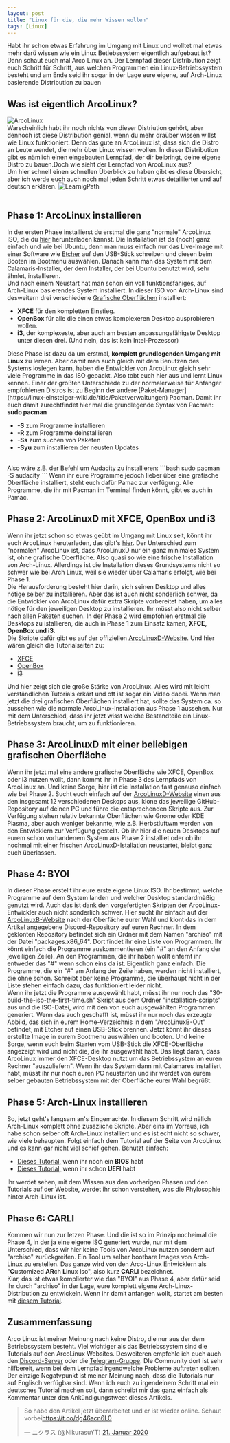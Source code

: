 ```yaml
---
layout: post
title: "Linux für die, die mehr Wissen wollen"
tags: [Linux]
---
```


Habt ihr schon etwas Erfahrung im Umgang mit Linux und wolltet mal etwas mehr dar&uuml; wissen wie ein Linux Betiebssystem eigentlich aufgebaut ist? Dann schaut euch mal Arco Linux an. Der Lernpfad dieser Distribution zeigt euch Schritt f&uuml;r Schritt, aus welchen Programmen ein Linux-Betriebssystem besteht und am Ende seid ihr sogar in der Lage eure eigene, auf Arch-Linux basierende Distribution zu bauen<!--more-->

## Was ist eigentlich ArcoLinux?
![ArcoLinux](/assets/img/blog/Jan2020/arcolinux-one-liner.jpg)<br>
Warscheinlich habt ihr noch nichts von dieser Distriution gehört, aber dennoch ist diese Distribution genial, wenn du mehr dra&uuml;ber wissen willst wie Linux funktioniert. Denn das gute an ArcoLinux ist, dass sich die Distro an Leute wendet, die mehr &uuml;ber Linux wissen wollen. In dieser Distribution gibt es nämlich einen eingebauten Lernpfad, der dir beibringt, deine eigene Distro zu bauen.Doch wie sieht der Lernpfad von ArcoLinux aus?<br>
Um hier schnell einen schnellen Überblick zu haben gibt es diese Übersicht, aber ich werde euch auch noch mal jeden Schritt etwas detaillierter und auf deutsch erkl&auml;ren.
![LearnigPath](/assets/img/blog/Jan2020/ArcoLinux-learning-path.png)<br><br>

## Phase 1: ArcoLinux installieren

In der ersten Phase installierst du erstmal die ganz "normale" ArcoLinux ISO, die du [hier](https://sourceforge.net/projects/arcolinux/files/ArcoLinux/) herunterladen kannst. Die Installation ist da (noch) ganz einfach und wie bei Ubuntu, denn man muss einfach nur das Live-Image mit einer Software wie [Etcher](https://www.balena.io/etcher/) auf den USB-Stick schreiben und diesen beim Booten im Bootmenu auswählen. Danach kann man das System mit dem Calamaris-Installer, der dem Installer, der bei Ubuntu benutzt wird, sehr &auml;hnlet, installieren.<br>
Und nach einem Neustart hat man schon ein voll funktionsfähiges, auf Arch-Linux basierendes System installiert. In dieser ISO von Arch-Linux sind desweitern drei verschiedene [Grafische Oberfl&auml;chen](https://linux-einsteiger-wiki.de/title/Grafische_Oberflächen) installiert:
<ul>
    <li><b>XFCE</b> f&uuml;r den kompletten Einstieg.</li>
    <li><b>OpenBox</b> f&uuml;r alle die einen etwas komplexeren Desktop ausprobieren wollen.</li>
    <li><b>i3</b>, der komplexeste, aber auch am besten anpassungsfähigste Desktop unter diesen drei. (Und nein, das ist kein Intel-Prozessor)</li>
</ul>
Diese Phase ist dazu da um erstmal, <b>komplett grundlegenden Umgang mit Linux</b> zu lernen. Aber damit man auch gleich mit dem Benutzen des Systems loslegen kann, haben die Entwickler von ArcoLinux gleich sehr viele Programme in das ISO gepackt. Also tobt euch hier aus und lernt Linux kennen. Einer der gr&ouml;&szlig;ten Unterschiede zu der normalerweise für Anf&auml;nger empfohlenen Distros ist zu Beginn der andere [Paket-Manager](https://linux-einsteiger-wiki.de/title/Paketverwaltungen) Pacman. Damit ihr euch damit zurechtfindet hier mal die grundlegende Syntax von Pacman:<br>
<b>sudo pacman</b>
<ul>
    <li><b>-S</b> zum Programme installieren</li>
    <li><b>-R</b> zum Programme deinstallieren</li>
    <li><b>-Ss</b> zum suchen von Paketen</li>
    <li><b>-Syu</b> zum installieren der neusten Updates</li>
</ul><br>
Also w&auml;re z.B. der Befehl um Audacity zu installieren:
```bash
    sudo pacman -S audacity
```
Wenn ihr eure Programme jedoch lieber &uuml;ber eine grafische Oberfläche installiert, steht euch dafür Pamac zur verf&uuml;gung. Alle Programme, die ihr mit Pacman im Terminal finden k&ouml;nnt, gibt es auch in Pamac.

## Phase 2: ArcoLinuxD mit XFCE, OpenBox und i3
Wenn ihr jetzt schon so etwas ge&uuml;bt im Umgang mit Linux seit, könnt ihr euch ArcoLinux heruterladen, das gibt's [hier](https://sourceforge.net/projects/arcolinux/files/ArcoLinuxD/). Der Unterschied zum "normalen" ArcoLinux ist, dass ArcoLinuxD nur ein ganz minimales System ist, ohne grafische Oberfl&auml;che. Also quasi so wie eine frische Installation von Arch-Linux. Allerdings ist die Installation dieses Grundsystems nicht so schwer wie bei Arch Linux, weil sie wieder &uuml;ber Calamaris erfolgt, wie bei Phase 1.<br>
Die Herausforderung besteht hier darin, sich seinen Desktop und alles n&ouml;tige selber zu installieren. Aber das ist auch nicht sonderlich schwer, da die Entwickler von ArcoLinux daf&uuml;r extra Skripte vorbereitet haben, um alles n&ouml;tige für den jeweiligen Desktop zu installieren. Ihr m&uuml;sst also nicht selber nach allen Paketen suchen. In der Phase 2 wird empfohlen erstmal die Desktops zu istallieren, die auch in Phase 1 zum Einsatz kamen, <b>XFCE, OpenBox und i3</b>.<br>
Die Skripte dafür gibt es auf der offiziellen [ArcoLinuxD-Website](https://arcolinuxd.com). Und hier w&auml;ren gleich die Tutorialseiten zu:
<ul>
    <li><a href="https://arcolinuxd.com/1-installation-of-arcolinuxd-xfce/">XFCE</a></li>
    <li><a href="https://arcolinuxd.com/1-installation-of-arcolinuxd-openbox/">OpenBox</a></li>
    <li><a href="https://arcolinuxd.com/1-installation-of-arcolinuxd-i3/">i3</a></li>
</ul>
Und hier zeigt sich die gro&szlig;e Stärke von ArcoLinux. Alles wird mit leicht verst&auml;ndlichen Tutorials erk&auml;rt und oft ist sogar ein Video dabei. Wenn man jetzt die drei grafischen Oberfl&auml;chen installiert hat, sollte das System ca. so aussehen wie die normale ArcoLinux-Installation aus Phase 1 aussehen. Nur mit dem Unterschied, dass ihr jetzt wisst welche Bestandteile ein Linux-Betriebssystem braucht, um zu funktionieren.

## Phase 3: ArcoLinuxD mit einer beliebigen grafischen Oberfl&auml;che
Wenn ihr jetzt mal eine andere grafische Oberfl&auml;che wie XFCE, OpenBox oder i3 nutzen wollt, dann kommt ihr in Phase 3 des Lernpfads von ArcoLinux an. Und keine Sorge, hier ist die Installation fast genauso einfach wie bei Phase 2. Sucht euch einfach auf der [ArcoLinuxD-Website](https://arcolinuxd.com) einen aus den insgesamt 12 verschiedenen Deskops aus, klone das jeweilige GitHub-Repository auf deinen PC und führe die entsprechenden Skripte aus. Zur Verf&uuml;gung stehen relativ bekannte Oberfl&auml;chen wie Gnome oder KDE Plasma, aber auch weniger bekannte, wie z.B. Herbstluftwm werden von den Entwicklern zur Verf&uuml;gung gestellt. Ob ihr hier die neuen Desktops auf eurem schon vorhandenem System aus Phase 2 installiet oder ob ihr nochmal mit einer frischen ArcoLinuxD-Istallation neustartet, bleibt ganz euch &uuml;berlassen.

## Phase 4: BYOI
In dieser Phase erstellt ihr eure erste eigene Linux ISO. Ihr bestimmt, welche Programme auf dem System landen und welcher Desktop standardm&auml;&szlig;ig genutzt wird. Auch das ist dank den vorgefertigten Skripten der ArcoLinux-Entwickler auch nicht sonderlich schwer. Hier sucht ihr einfach auf der [ArcoLinuxB-Website](https://arcolinuxb.com/category/byoi/arcolinuxb-iso/) nach der Oberf&auml;che eurer Wahl und klont das in dem Artikel angegebene Discord-Repository auf euren Rechner. In dem geklonten Repository befindet sich ein Ordner mit dem Namen "archiso" mit der Datei "packages.x86_64". Dort findet ihr eine Liste von Programmen. Ihr könnt einfach die Programme auskommentieren (ein "#" an den Anfang der jeweiligen Zeile). An den Programmen, die ihr haben wollt enfernt ihr entweder das "#" wenn schon eins da ist. Eigentlich ganz einfach. Die Programme, die ein "#" am Anfang der Zeile haben, werden nicht installiert, die ohne schon. Schreibt aber keine Programme, die &uuml;berhaupt nicht in der Liste stehen einfach dazu, das funktioniert leider nicht.<br>
Wenn ihr jetzt die Programme ausgew&auml;hlt habt, müsst ihr nur noch das "30-build-the-iso-the-first-time.sh" Skript aus dem Ordner "installation-scripts" aus und die ISO-Datei, wird mit den von euch ausgew&auml;hlten Programmen generiert. Wenn das auch geschafft ist, m&uuml;sst ihr nur noch das erzeugte Abbild, das sich in eurem Home-Verzeichnis in dem "ArcoLinuxB-Out" befindet, mit Etcher auf einen USB-Stick brennen. Jetzt k&ouml;nnt ihr dieses erstellte Image in eurem Bootmenu ausw&auml;hlen und booten. Und keine Sorge, wenn euch beim Starten vom USB-Stick die XFCE-Oberfl&auml;che angezeigt wird und nicht die, die ihr ausgew&auml;hlt habt. Das liegt daran, dass ArcoLinux immer den XFCE-Desktop nutzt um das Betriebssystem an euren Rechner "auszuliefern". Wenn ihr das System dann mit Calamares installiert habt, m&uuml;sst ihr nur noch euren PC neustarten und ihr werdet von eurem selber gebauten Betriebssystem mit der Oberfl&auml;che eurer Wahl begr&uuml;&szlig;t.

## Phase 5: Arch-Linux installieren
So, jetzt geht's langsam an's Eingemachte. In diesem Schritt wird n&auml;lich Arch-Linux komplett ohne zus&auml;zliche Skripte. Aber eins im Vorraus, ich habe schon selber oft Arch-Linux installiert und es ist echt nicht so schwer, wie viele behaupten. Folgt einfach dem Tutorial auf der Seite von ArcoLinux und es kann gar nicht viel schief gehen. Benutzt einfach:
<ul>
    <li><a href="https://arcolinuxd.com/5-the-actual-installation-of-arch-linux-phase-1-bios/">Dieses Tutorial,</a> wenn ihr noch ein <b>BIOS</b> habt</li>
    <li><a href="https://arcolinuxd.com/5-the-actual-installation-of-arch-linux-phase-1-uefi/">Dieses Tutorial,</a> wenn ihr schon <b>UEFI</b> habt</li>
</ul>
Ihr werdet sehen, mit dem Wissen aus den vorherigen Phasen und den Tutorials auf der Website, werdet ihr schon verstehen, was die Phylosophie hinter Arch-Linux ist.

## Phase 6: CARLI
Kommen wir nun zur letzen Phase. Und die ist so im Prinzip nocheimal die Phase 4, in der ja eine eigene ISO generiert wurde, nur mit dem Unterschied, dass wir hier keine Tools von ArcoLinux nutzen sondern auf "archiso" zur&uuml;ckgreifen. Ein Tool um selber bootbare Images von Arch-Linux zu erstellen. Das ganze wird von den Arco-Linux Entwicklern als "<b>C</b>ustomized <b>AR</b>ch <b>L</b>inux <b>I</b>so", also kurz <b>CARLI</b> bezeichnet.<br>
Klar, das ist etwas komplierter wie das "BYOI" aus Phase 4, aber dafür seid ihr durch "archiso" in der Lage, eure komplett eigene Arch-Linux-Distribution zu entwickeln. Wenn ihr damit anfangen wollt, startet am besten mit <a href="https://arcolinuxiso.com/1-installing-and-learning-about-archiso/">diesem Tutorial</a>.

## Zusammenfassung
Arco Linux ist meiner Meinung nach keine Distro, die nur aus der dem Betriebssystem besteht. Viel wichtiger als das Betriebssystem sind die Tutorials auf den ArcoLinux Websites. Desweiteren empfehle ich euch auch den <a href="https://discord.gg/R2amEEz">Discord-Server</a> oder die <a href="https://t.me/arcolinux_d_b">Telegram-Gruppe</a>. DIe Community dort ist sehr hilfbereit, wenn bei dem Lernpfad irgendwelche Probleme auftreten sollten.<br>
Der einzige Negatvpunkt ist meiner Meinung nach, dass die Tutorials nur auf Englisch verf&uuml;gbar sind. Wenn ich euch zu irgendeinem Schritt mal ein deutsches Tutorial machen soll, dann schreibt mir das ganz einfach als Kommentar unter den Ank&uuml;ndigungstweet dieses Artikels.
<blockquote class="twitter-tweet" data-lang="de"><p lang="de" dir="ltr">So habe den Artikel jetzt überarbeitet und er ist wieder online. Schaut vorbei<a href="https://t.co/dg46acn6L0">https://t.co/dg46acn6L0</a></p>&mdash; ニクラス (@NikurasuYT) <a href="https://twitter.com/NikurasuYT/status/1219756146854170624?ref_src=twsrc%5Etfw">21. Januar 2020</a></blockquote> <script async src="https://platform.twitter.com/widgets.js" charset="utf-8"></script>
